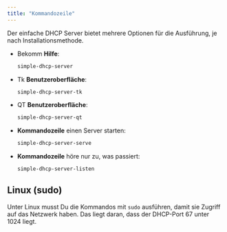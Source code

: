 ```yaml
---
title: "Kommandozeile"
---
```


Der einfache DHCP Server bietet mehrere Optionen für die Ausführung, je nach
Installationsmethode.

* Bekomm **Hilfe**:

    ```sh
    simple-dhcp-server
    ```

* Tk **Benutzeroberfläche**:

    ```sh
    simple-dhcp-server-tk
    ```

* QT **Benutzeroberfläche**:

    ```sh
    simple-dhcp-server-qt
    ```

* **Kommandozeile** einen Server starten:

    ```sh
    simple-dhcp-server-serve
    ```

* **Kommandozeile** höre nur zu, was passiert:

    ```sh
    simple-dhcp-server-listen
    ```

## Linux (sudo)

Unter Linux musst Du die Kommandos mit `sudo` ausführen, damit sie Zugriff auf
das Netzwerk haben. Das liegt daran, dass der DHCP-Port 67 unter 1024 liegt.
